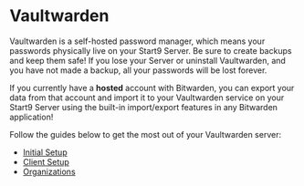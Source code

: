 # Vaultwarden

Vaultwarden is a self-hosted password manager, which means your passwords physically live on your Start9 Server. Be sure to create backups and keep them safe! If you lose your Server or uninstall Vaultwarden, and you have not made a backup, all your passwords will be lost forever. 

If you currently have a **hosted** account with Bitwarden, you can export your data from that account and import it to your Vaultwarden service on your Start9 Server using the built-in import/export features in any Bitwarden application!

Follow the guides below to get the most out of your Vaultwarden server:

- [Initial Setup](vaultwarden-setup.md)
- [Client Setup](bitwarden-setup.md)
- [Organizations](vaultwarden-org.md)